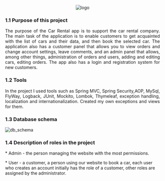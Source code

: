 <!DOCTYPE html>
<html>
 <head>
 </head> 
<body>
<p align="center"><img src="https://user-images.githubusercontent.com/88191742/176381334-6cc2334f-6ed7-4882-b2bd-4a356577b7eb.png" alt="logo"></p>
<h3>1.1	Purpose of this project</h3>
<p align="justify">
The purpose of the Car Rental app is to support the car rental company. The main task of the application is to enable customers to get acquainted with the list of cars and their data, and then book the selected car. The application also has a customer panel that allows you to view orders and change account settings, leave comments, and an admin panel that allows, among other things, administration of orders and users, adding and editing cars, editing orders. The app also has a login and registration system for new customers.
</p>

<h3>1.2	Tools</h3>
<p align="justify">
In the project I used tools such as Spring MVC, Spring Security,AOP, MySql, FlyWay, Logback, JUnit, Mockito, Lombok, Thymeleaf, exception handling, localization and internationalization. Created my own exceptions and views for them.
</p>

<h3>1.3	Database schema</h3>
<p align="justify"> 
<img src="https://user-images.githubusercontent.com/88191742/176380037-de219db7-7b53-46a4-be10-1cd781ed50ee.png" alt="db_schema">
</p>
 
<h3>1.4	Description of roles in the project</h3>
<p align="justify"> 
* Admin - the person managing the website with the most permissions.
</p>
<p>
* User - a customer, a person using our website to book a car, each user who creates an account initially has the role of a customer, other roles are assigned by the administrator.
</p>

</body>
</html>
